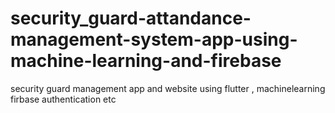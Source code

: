 # security_guard-attandance-management-system-app-using-machine-learning-and-firebase
security guard management app and website using flutter , machinelearning firbase authentication etc
